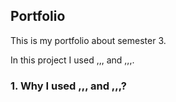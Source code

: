 ## Portfolio

This is my portfolio about semester 3.

In this project I used ,,, and ,,,.

### 1. Why I used ,,, and ,,,?

